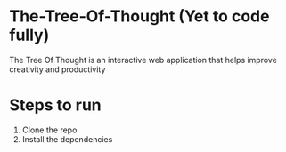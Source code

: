 # The-Tree-Of-Thought (Yet to code fully)
The Tree Of Thought is an interactive web application that helps improve creativity and productivity 
# Steps to run 
1. Clone the repo
2. Install the dependencies

